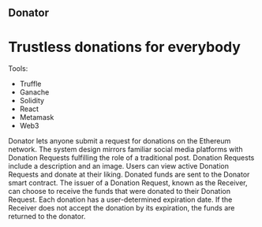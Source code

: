 ## Donator
# Trustless donations for everybody

Tools:

- Truffle
- Ganache
- Solidity
- React
- Metamask
- Web3

Donator lets anyone submit a request for donations on the Ethereum network. The system design mirrors familiar social media platforms with Donation Requests fulfilling the role of a traditional post. 
Donation Requests include a description and an image. Users can view active Donation Requests and donate at their liking. Donated funds are sent to the Donator smart contract.
The issuer of a Donation Request, known as the Receiver, can choose to receive the funds that were donated to their Donation Request.
Each donation has a user-determined expiration date. If the Receiver does not accept the donation by its expiration, the funds are returned to the donator.

